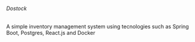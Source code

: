 ###### Dostock

A simple inventory management system using tecnologies such as Spring Boot, Postgres, React.js and Docker

